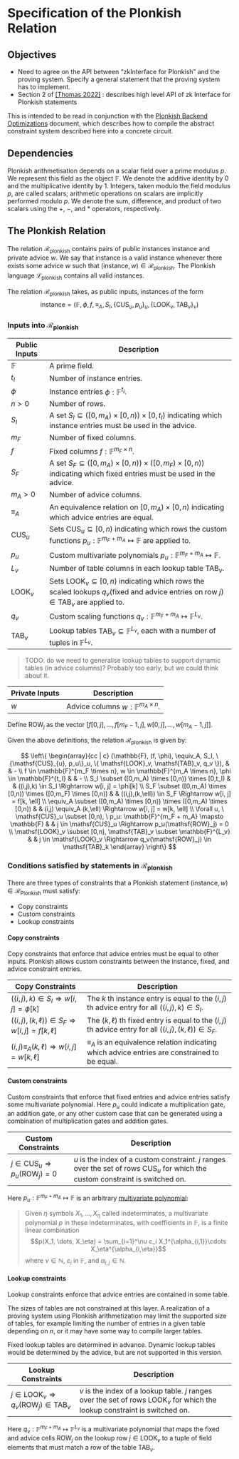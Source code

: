# Specification of the Plonkish Relation

## Objectives
- Need to agree on the API between “zkInterface for Plonkish” and the proving system.  Specify a general statement that the proving system has to implement.
- Section 2 of [[Thomas 2022]](https://eprint.iacr.org/2022/777.pdf) : describes high level API of zk Interface for Plonkish statements

This is intended to be read in conjunction with the [Plonkish Backend Optimizations](optimizations.md) document, which describes how to compile the abstract constraint system described here into a concrete circuit.

## Dependencies

Plonkish arithmetisation depends on a scalar field over a prime modulus $p$. We represent this field as the object $\mathbb{F}$. We denote the additive identity by $0$ and the multiplicative identity by $1$. Integers, taken modulo the field modulus $p$, are called scalars; arithmetic operations on scalars are implicitly performed modulo $p$. We denote the sum, difference, and product of two scalars using the $+$, $-$, and $*$ operators, respectively.

## The Plonkish Relation
The relation $\mathcal{R}_{\mathsf{plonkish}}$ contains pairs of public instances $\mathsf{instance}$ and private advice $w$.
We say that $\mathsf{instance}$ is a valid instance whenever there exists some advice $w$ such that $(\mathsf{instance}, w) \in \mathcal{R}_{\mathsf{plonkish}}.$
The Plonkish language $\mathcal{L}_{\mathsf{plonkish}}$ contains all valid instances.

The relation $\mathcal{R}_{\mathsf{plonkish}}$ takes, as public inputs, instances of the form
$$
\mathsf{instance} = (\mathbb{F}, \phi, f, \equiv_A, S_I, \{ \mathsf{CUS}_{u}, p_u \}_u, \{ \mathsf{LOOK}_v, \mathsf{TAB}_v \}_v)
$$

### Inputs into $\mathcal{R}_{\mathsf{plonkish}}$

| Public Inputs     | Description |
| ----------------- | -------- |
| $\mathbb{F}$      | A prime field. |
| $t_I$             | Number of instance entries. |
| $\phi$            | Instance entries $\phi : \mathbb{F}^{t_I}$. |
| $n > 0$           | Number of rows. |
| $S_I$             | A set $S_I \subseteq ([0,m_A) \times [0,n)) \times [0,t_I)$ indicating which instance entries must be used in the advice. |
| $m_F$             | Number of fixed columns. |
| $f$               | Fixed columns $f : \mathbb{F}^{m_F \times n}$. |
| $S_F$             | A set $S_F \subseteq ([0,m_A) \times [0,n)) \times ([0,m_F) \times [0,n))$ indicating which fixed entries must be used in the advice. |
| $m_A > 0$         | Number of advice columns. |
| $\equiv_A$        | An equivalence relation on $[0,m_A) \times [0,n)$ indicating which advice entries are equal. |
| $\mathsf{CUS}_u$  | Sets $\mathsf{CUS}_u \subseteq [0,n)$ indicating which rows the custom functions $p_u: \mathbb{F}^{m_F + m_A} \mapsto \mathbb{F}$ are applied to. |
| $p_u$             | Custom multivariate polynomials $p_u: \mathbb{F}^{m_F + m_A}  \mapsto \mathbb{F}$. |
| $L_v$             | Number of table columns in each lookup table $\mathsf{TAB}_v$. |
| $\mathsf{LOOK}_v$ | Sets $\mathsf{LOOK}_v \subseteq [0,n)$ indicating which rows the scaled lookups $q_v(\text{fixed and advice entries on row } j) \in \mathsf{TAB}_v$ are applied to. |
| $q_v$             | Custom scaling functions $q_v: \mathbb{F}^{m_F + m_A} \mapsto \mathbb{F}^{L_v}$. |
| $\mathsf{TAB}_v$  | Lookup tables $\mathsf{TAB}_v \subseteq \mathbb{F}^{L_v}$, each with a number of tuples in $\mathbb{F}^{L_v}$. |

> TODO: do we need to generalise lookup tables to support dynamic tables (in advice columns)? Probably too early, but we could think about it.

| Private Inputs    | Description |
| ----------------- | -------- |
| $w$               | Advice columns $w : \mathbb{F}^{m_A \times n}$. |

Define $\mathsf{ROW}_j$ as the vector $[f[0, j], \ldots, f[m_F-1, j], w[0, j], \ldots, w[m_A-1,j]]$.

Given the above definitions, the relation $\mathcal{R}_{\mathsf{plonkish}}$ is given by:

$$
\left\{ \begin{array}{cc | c}
   (\mathbb{F}, (f, \phi), \equiv_A, S_I, \{\mathsf{CUS}_{u}, p_u\}_u, \{ \mathsf{LOOK}_v, \mathsf{TAB}_v, q_v \}), & & - \\
   f \in \mathbb{F}^{m_F \times n}, w \in \mathbb{F}^{m_A \times n}, \phi \in \mathbb{F}^{t_I} & & - \\
   S_I \subset ([0,m_A) \times [0,n)) \times [0,t_I) & & ((i,j),k) \in S_I \Rightarrow w[i, j] = \phi[k] \\
   S_F \subset ([0,m_A) \times [0,n)) \times ([0,m_F) \times [0,n)) & & ((i,j),(k,\ell)) \in S_F \Rightarrow w[i, j] = f[k, \ell] \\
   \equiv_A \subset ([0,m_A) \times [0,n)) \times ([0,m_A) \times [0,n)) & & (i,j) \equiv_A (k,\ell) \Rightarrow w[i, j] = w[k, \ell] \\
   \forall u, \ \mathsf{CUS}_u \subset [0,n), \ p_u: \mathbb{F}^{m_F + m_A} \mapsto \mathbb{F} & & j \in \mathsf{CUS}_u \Rightarrow p_u(\mathsf{ROW}_j) = 0 \\
   \mathsf{LOOK}_v \subset [0,n), \mathsf{TAB}_v \subset \mathbb{F}^{L_v} & & j \in \mathsf{LOOK}_v \Rightarrow q_v(\mathsf{ROW}_j) \in \mathsf{TAB}_k
\end{array} \right\}
$$

### Conditions satisfied by statements in $\mathcal{R}_{\mathsf{plonkish}}$

There are three types of constraints that a Plonkish statement $(\mathsf{instance}, w) \in \mathcal{R}_{\mathsf{Plonkish}}$ must satisfy:

* Copy constraints
* Custom constraints
* Lookup constraints

#### Copy constraints

Copy constraints that enforce that advice entries must be equal to other inputs.  Plonkish allows custom constraints between the instance, fixed, and advice constraint entries.

| Copy Constraints  | Description |
| ----------------- | -------- |
| $((i,j),k) \in S_I \Rightarrow w[i, j] = \phi[k]$ | The $k$ th instance entry is equal to the $(i,j)$ th advice entry for all $((i,j),k) \in S_I$. |
| $((i,j),(k,\ell)) \in S_F \Rightarrow w[i, j] = f[k, \ell]$ | The $(k, \ell)$ th fixed entry is equal to the $(i,j)$ th advice entry for all $((i,j),(k,\ell)) \in S_F$. |
| $(i,j) \equiv_A (k,\ell) \Rightarrow w[i, j] = w[k, \ell]$ | $\equiv_A$ is an equivalence relation indicating which advice entries are constrained to be equal. |

#### Custom constraints

Custom constraints that enforce that fixed entries and advice entries satisfy some multivariate polynomial.  Here $p_u$ could indicate a multiplication gate, an addition gate, or any other custom case that can be generated using a combination of multiplication gates and addition gates.

| Custom Constraints | Description |
| -------- | -------- | 
| $j \in \mathsf{CUS}_u \Rightarrow p_u(\mathsf{ROW}_j) = 0$ | $u$ is the index of a custom constraint. $j$ ranges over the set of rows $\mathsf{CUS}_u$ for which the custom constraint is switched on. |

<!---
Define the X notation earlier and use it throughout.
-->

Here $p_u: \mathbb{F}^{m_F + m_A} \mapsto \mathbb{F}$ is an arbitrary [multivariate polynomial](https://en.wikipedia.org/wiki/Polynomial_ring#Definition_(multivariate_case)):

> Given $\eta$ symbols $X_1, \dots, X_\eta$ called indeterminates, a multivariate polynomial $p$ in these indeterminates, with coefficients in $\mathbb{F}$,
> is a finite linear combination $$p(X_1, \dots, X_\eta) = \sum_{i=1}^\nu c_i X_1^{\alpha_{i,1}}\cdots X_\eta^{\alpha_{i,\eta}}$$ where $\nu \in \mathbb{N}$, $c_i$ in $\mathbb{F}$, and $\alpha_{i,j} \in \mathbb{N}$.

#### Lookup constraints

Lookup constraints enforce that advice entries are contained in some table.

The sizes of tables are not constrained at this layer. A realization of a proving system using Plonkish arithmetization may limit the supported size of tables, for example limiting the number of entries in a given table depending on $n$, or it may have some way to compile larger tables.

Fixed lookup tables are determined in advance. Dynamic lookup tables would be determined by the advice, but are not supported in this version.

| Lookup Constraints | Description |
| -------- | -------- |
| $j \in \mathsf{LOOK}_v \Rightarrow q_v(\mathsf{ROW}_j) \in \mathsf{TAB}_v$ | $v$ is the index of a lookup table. $j$ ranges over the set of rows $\mathsf{LOOK}_v$ for which the lookup constraint is switched on. |

Here $q_v: \mathbb{F}^{m_F + m_A} \mapsto \mathbb{F}^{L_v}$ is a multivariate polynomial that maps the fixed and advice cells $\mathsf{ROW}_j$ on the lookup row $j \in \mathsf{LOOK}_v$ to a tuple of field elements that must match a row of the table $\mathsf{TAB}_v$.
